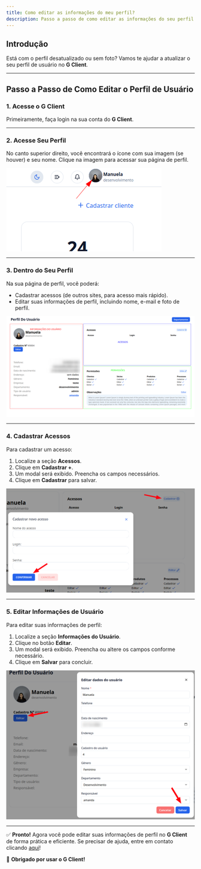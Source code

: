```yaml
---
title: Como editar as informações do meu perfil?
description: Passo a passo de como editar as informações do seu perfil.
---
```


## Introdução

Está com o perfil desatualizado ou sem foto? Vamos te ajudar a atualizar o seu perfil de usuário no **G Client**.

---

## Passo a Passo de Como Editar o Perfil de Usuário

### 1. Acesse o G Client

Primeiramente, faça login na sua conta do **G Client**.

---

### 2. Acesse Seu Perfil

No canto superior direito, você encontrará o ícone com sua imagem (se houver) e seu nome. Clique na imagem para acessar sua página de perfil.

![Exemplo descrito acima](./img/update-user-information/example-01.png)

---

### 3. Dentro do Seu Perfil

Na sua página de perfil, você poderá:

- Cadastrar acessos (de outros sites, para acesso mais rápido).
- Editar suas informações de perfil, incluindo nome, e-mail e foto de perfil.

![Exemplo descrito acima](./img/update-user-information/example-02.png)

---

### 4. Cadastrar Acessos

Para cadastrar um acesso:

1. Localize a seção **Acessos**.
2. Clique em **Cadastrar +**.
3. Um modal será exibido. Preencha os campos necessários.
4. Clique em **Cadastrar** para salvar.

![Exemplo descrito acima](./img/update-user-information/example-03.png)

---

### 5. Editar Informações de Usuário

Para editar suas informações de perfil:

1. Localize a seção **Informações do Usuário**.
2. Clique no botão **Editar**.
3. Um modal será exibido. Preencha ou altere os campos conforme necessário.
4. Clique em **Salvar** para concluir.

![Exemplo descrito acima](./img/update-user-information/example-04.png)

---

✅ **Pronto!** Agora você pode editar suas informações de perfil no **G Client** de forma prática e eficiente. Se precisar de ajuda, entre em contato clicando [aqui](https://api.whatsapp.com/send?phone=5544997046569&text=Preciso%20de%20ajuda%20sobre%20um%20tutorial)!

🎉 **Obrigado por usar o G Client!**
